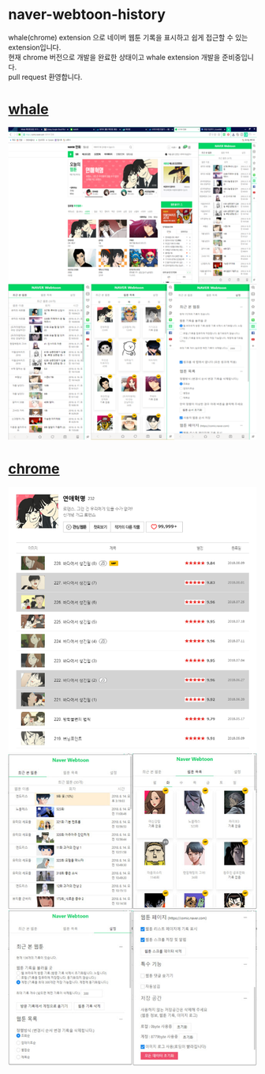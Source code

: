 # naver-webtoon-history
whale(chrome) extension 으로 네이버 웹툰 기록을 표시하고 쉽게 접근할 수 있는 extension입니다. <br>
현재 chrome 버전으로 개발을 완료한 상태이고 whale extension 개발을 준비중입니다. <br>
pull request 환영합니다.
# [whale](https://store.whale.naver.com/detail/nmambboikkfejkgloppiejnhhohbaaem)
<img src="README-image/5.png"> <br>
<img src="README-image/6.png"> <br>

# [chrome](https://chrome.google.com/webstore/detail/naver-webtoon-extensions/pkingjioiemgjlbklighjcicnjgjckok?hl=ko)
<img src="README-image/1.PNG"> <br>
<img src="README-image/4.jpg"><br>
<img src="README-image/3.jpg"><br>
